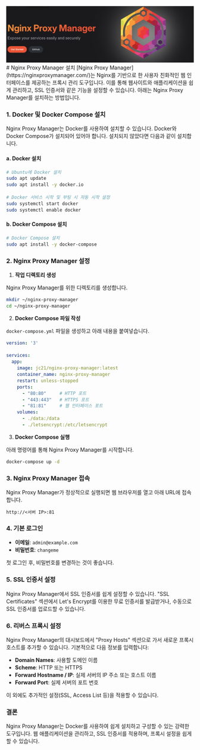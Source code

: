 <img src="https://github.com/0plan/blog/blob/main/assets/images/home-server/nginx-proxy-manager.png?raw=true" alt="Nginx Proxy Manager" />
# Nginx Proxy Manager 설치
[Nginx Proxy Manager](https://nginxproxymanager.com/)는 Nginx를 기반으로 한 사용자 친화적인 웹 인터페이스를 제공하는 프록시 관리 도구입니다. 이를 통해 웹사이트와 애플리케이션을 쉽게 관리하고, SSL 인증서와 같은 기능을 설정할 수 있습니다. 아래는 Nginx Proxy Manager를 설치하는 방법입니다.

### 1. Docker 및 Docker Compose 설치

Nginx Proxy Manager는 Docker를 사용하여 설치할 수 있습니다. Docker와 Docker Compose가 설치되어 있어야 합니다. 설치되지 않았다면 다음과 같이 설치합니다.

#### a. Docker 설치

```bash
# Ubuntu에 Docker 설치
sudo apt update
sudo apt install -y docker.io

# Docker 서비스 시작 및 부팅 시 자동 시작 설정
sudo systemctl start docker
sudo systemctl enable docker
```

#### b. Docker Compose 설치

```bash
# Docker Compose 설치
sudo apt install -y docker-compose
```

### 2. Nginx Proxy Manager 설정

1. **작업 디렉토리 생성**

Nginx Proxy Manager를 위한 디렉토리를 생성합니다.

```bash
mkdir ~/nginx-proxy-manager
cd ~/nginx-proxy-manager
   ```

2. **Docker Compose 파일 작성**

`docker-compose.yml` 파일을 생성하고 아래 내용을 붙여넣습니다.

```yaml
version: '3'

services:
  app:
    image: jc21/nginx-proxy-manager:latest
    container_name: nginx-proxy-manager
    restart: unless-stopped
    ports:
      - "80:80"     # HTTP 포트
      - "443:443"   # HTTPS 포트
      - "81:81"     # 웹 인터페이스 포트
    volumes:
      - ./data:/data
      - ./letsencrypt:/etc/letsencrypt
   ```

3. **Docker Compose 실행**

아래 명령어를 통해 Nginx Proxy Manager를 시작합니다.

```bash
docker-compose up -d
   ```

### 3. Nginx Proxy Manager 접속

Nginx Proxy Manager가 정상적으로 실행되면 웹 브라우저를 열고 아래 URL에 접속합니다.

```text
http://<서버 IP>:81
```

### 4. 기본 로그인

- **이메일**: `admin@example.com`
- **비밀번호**: `changeme`

첫 로그인 후, 비밀번호를 변경하는 것이 좋습니다.

### 5. SSL 인증서 설정

Nginx Proxy Manager에서 SSL 인증서를 쉽게 설정할 수 있습니다. "SSL Certificates" 섹션에서 Let's Encrypt를 이용한 무료 인증서를 발급받거나, 수동으로 SSL 인증서를 업로드할 수 있습니다.

### 6. 리버스 프록시 설정

Nginx Proxy Manager의 대시보드에서 "Proxy Hosts" 섹션으로 가서 새로운 프록시 호스트를 추가할 수 있습니다. 기본적으로 다음 정보를 입력합니다:

- **Domain Names**: 사용할 도메인 이름
- **Scheme**: HTTP 또는 HTTPS
- **Forward Hostname / IP**: 실제 서버의 IP 주소 또는 호스트 이름
- **Forward Port**: 실제 서버의 포트 번호

이 외에도 추가적인 설정(SSL, Access List 등)을 적용할 수 있습니다.

### 결론

Nginx Proxy Manager는 Docker를 사용하여 쉽게 설치하고 구성할 수 있는 강력한 도구입니다. 웹 애플리케이션을 관리하고, SSL 인증서를 적용하며, 프록시 설정을 쉽게 할 수 있습니다.
